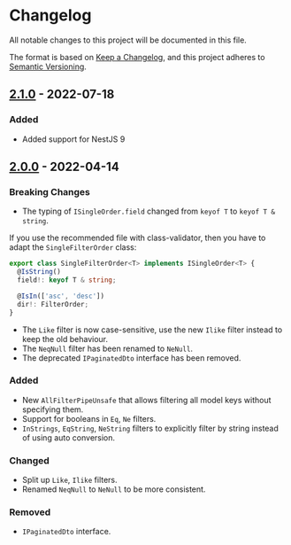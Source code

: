 # Changelog
All notable changes to this project will be documented in this file.

The format is based on [Keep a Changelog](https://keepachangelog.com/en/1.0.0/),
and this project adheres to [Semantic Versioning](https://semver.org/spec/v2.0.0.html).

## [2.1.0] - 2022-07-18
### Added
- Added support for NestJS 9

## [2.0.0] - 2022-04-14
### Breaking Changes
- The typing of `ISingleOrder.field` changed from `keyof T` to `keyof T & string`.

If you use the recommended file with class-validator, then you have to adapt the `SingleFilterOrder` class:
```typescript
export class SingleFilterOrder<T> implements ISingleOrder<T> {
  @IsString()
  field!: keyof T & string;

  @IsIn(['asc', 'desc'])
  dir!: FilterOrder;
}
```
- The `Like` filter is now case-sensitive, use the new `Ilike` filter instead to keep the old behaviour.
- The `NeqNull` filter has been renamed to `NeNull`.
- The deprecated `IPaginatedDto` interface has been removed.

### Added
- New `AllFilterPipeUnsafe` that allows filtering all model keys without specifying them.
- Support for booleans in `Eq`, `Ne` filters.
- `InStrings`, `EqString`, `NeString` filters to explicitly filter by string instead of using auto conversion.

### Changed
- Split up `Like`, `Ilike` filters.
- Renamed `NeqNull` to `NeNull` to be more consistent.

### Removed
- `IPaginatedDto` interface.

[2.1.0]: https://github.com/chax-at/transactional-prisma-testing/compare/2.0.0...2.1.0
[2.0.0]: https://github.com/chax-at/prisma-filter/releases/tag/2.0.0
